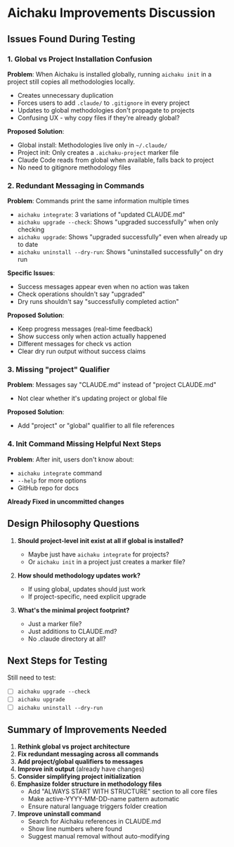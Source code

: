 # Aichaku Improvements Discussion

## Issues Found During Testing

### 1. Global vs Project Installation Confusion

**Problem**: When Aichaku is installed globally, running `aichaku init` in a project still copies all methodologies
locally.

- Creates unnecessary duplication
- Forces users to add `.claude/` to `.gitignore` in every project
- Updates to global methodologies don't propagate to projects
- Confusing UX - why copy files if they're already global?

**Proposed Solution**:

- Global install: Methodologies live only in `~/.claude/`
- Project init: Only creates a `.aichaku-project` marker file
- Claude Code reads from global when available, falls back to project
- No need to gitignore methodology files

### 2. Redundant Messaging in Commands

**Problem**: Commands print the same information multiple times

- `aichaku integrate`: 3 variations of "updated CLAUDE.md"
- `aichaku upgrade --check`: Shows "upgraded successfully" when only checking
- `aichaku upgrade`: Shows "upgraded successfully" even when already up to date
- `aichaku uninstall --dry-run`: Shows "uninstalled successfully" on dry run

**Specific Issues**:

- Success messages appear even when no action was taken
- Check operations shouldn't say "upgraded"
- Dry runs shouldn't say "successfully completed action"

**Proposed Solution**:

- Keep progress messages (real-time feedback)
- Show success only when action actually happened
- Different messages for check vs action
- Clear dry run output without success claims

### 3. Missing "project" Qualifier

**Problem**: Messages say "CLAUDE.md" instead of "project CLAUDE.md"

- Not clear whether it's updating project or global file

**Proposed Solution**:

- Add "project" or "global" qualifier to all file references

### 4. Init Command Missing Helpful Next Steps

**Problem**: After init, users don't know about:

- `aichaku integrate` command
- `--help` for more options
- GitHub repo for docs

**Already Fixed in uncommitted changes**

## Design Philosophy Questions

1. **Should project-level init exist at all if global is installed?**
   - Maybe just have `aichaku integrate` for projects?
   - Or `aichaku init` in a project just creates a marker file?

2. **How should methodology updates work?**
   - If using global, updates should just work
   - If project-specific, need explicit upgrade

3. **What's the minimal project footprint?**
   - Just a marker file?
   - Just additions to CLAUDE.md?
   - No .claude directory at all?

## Next Steps for Testing

Still need to test:

- [ ] `aichaku upgrade --check`
- [ ] `aichaku upgrade`
- [ ] `aichaku uninstall --dry-run`

## Summary of Improvements Needed

1. **Rethink global vs project architecture**
2. **Fix redundant messaging across all commands**
3. **Add project/global qualifiers to messages**
4. **Improve init output** (already have changes)
5. **Consider simplifying project initialization**
6. **Emphasize folder structure in methodology files**
   - Add "ALWAYS START WITH STRUCTURE" section to all core files
   - Make active-YYYY-MM-DD-name pattern automatic
   - Ensure natural language triggers folder creation
7. **Improve uninstall command**
   - Search for Aichaku references in CLAUDE.md
   - Show line numbers where found
   - Suggest manual removal without auto-modifying
